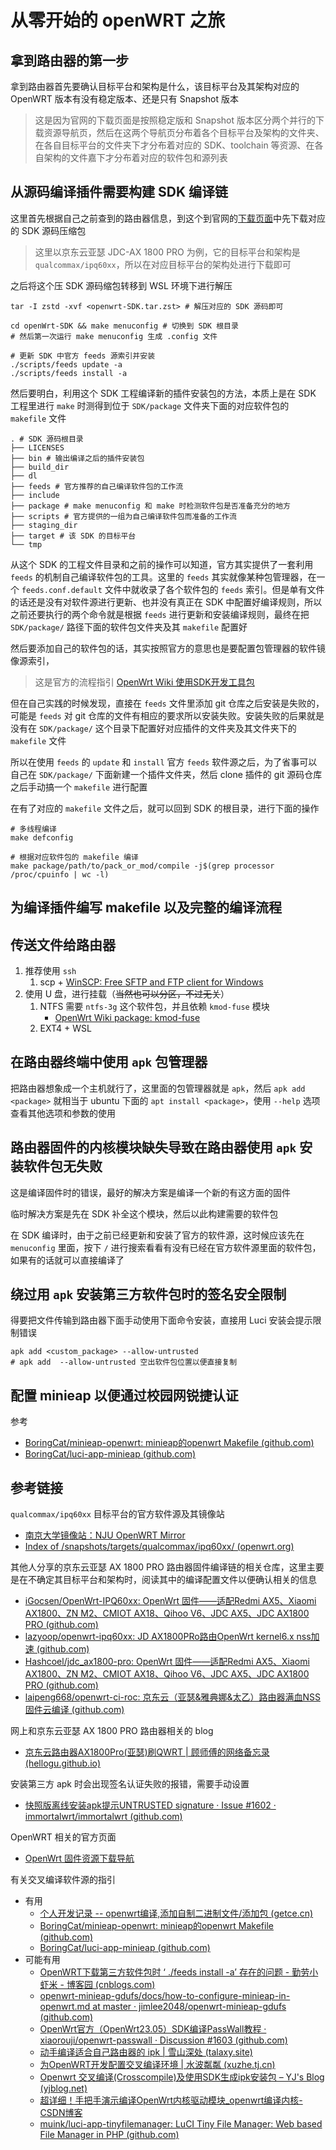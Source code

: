 # 从零开始的 openWRT 之旅

## 拿到路由器的第一步

拿到路由器首先要确认目标平台和架构是什么，该目标平台及其架构对应的 OpenWRT 版本有没有稳定版本、还是只有 Snapshot 版本
> 这是因为官网的下载页面是按照稳定版和 Snapshot 版本区分两个并行的下载资源导航页，然后在这两个导航页分布着各个目标平台及架构的文件夹、在各自目标平台的文件夹下才分布着对应的 SDK、toolchain 等资源、在各自架构的文件嘉下才分布着对应的软件包和源列表


## 从源码编译插件需要构建 SDK 编译链

这里首先根据自己之前查到的路由器信息，到这个到官网的[下载页面](https://openwrt.org/zh/downloads)中先下载对应的 SDK 源码压缩包
> 这里以京东云亚瑟 JDC-AX 1800 PRO 为例，它的目标平台和架构是 `qualcommax/ipq60xx`，所以在对应目标平台的架构处进行下载即可

之后将这个压 SDK 源码缩包转移到 WSL 环境下进行解压
```shell
tar -I zstd -xvf <openwrt-SDK.tar.zst> # 解压对应的 SDK 源码即可

cd openWrt-SDK && make menuconfig # 切换到 SDK 根目录
# 然后第一次运行 make menuconfig 生成 .config 文件

# 更新 SDK 中官方 feeds 源索引并安装
./scripts/feeds update -a
./scripts/feeds install -a
```

然后要明白，利用这个 SDK 工程编译新的插件安装包的方法，本质上是在 SDK 工程里进行 `make` 时测得到位于 ` SDK/package ` 文件夹下面的对应软件包的 ` makefile ` 文件
```shell
. # SDK 源码根目录
├── LICENSES
├── bin # 输出编译之后的插件安装包
├── build_dir 
├── dl
├── feeds # 官方推荐的自己编译软件包的工作流
├── include 
├── package # make menuconfig 和 make 时检测软件包是否准备充分的地方
├── scripts # 官方提供的一组为自己编译软件包而准备的工作流
├── staging_dir
├── target # 该 SDK 的目标平台
└── tmp
```

从这个 SDK 的工程文件目录和之前的操作可以知道，官方其实提供了一套利用 `feeds` 的机制自己编译软件包的工具。这里的 `feeds` 其实就像某种包管理器，在一个 `feeds.conf.default` 文件中就收录了各个软件包的 `feeds` 索引。但是单有文件的话还是没有对软件源进行更新、也并没有真正在 SDK 中配置好编译规则，所以之前还要执行的两个命令就是根据 `feeds` 进行更新和安装编译规则，最终在把 `SDK/package/` 路径下面的软件包文件夹及其 `makefile` 配置好

然后要添加自己的软件包的话，其实按照官方的意思也是要配置包管理器的软件镜像源索引，
> 这是官方的流程指引 [OpenWrt Wiki 使用​SDK开发工具包](https://openwrt.org/zh/docs/guide-developer/toolchain/using_the_sdk#%E4%BD%BF%E7%94%A8%E2%80%8Bsdk%E5%BC%80%E5%8F%91%E5%B7%A5%E5%85%B7%E5%8C%85)


但在自己实践的时候发现，直接在 `feeds` 文件里添加 git 仓库之后安装是失败的，可能是 `feeds` 对 git 仓库的文件有相应的要求所以安装失败。安装失败的后果就是没有在 `SDK/package/` 这个目录下配置好对应插件的文件夹及其文件夹下的 `makefile` 文件


所以在使用 `feeds` 的 `update` 和 `install` 官方 `feeds` 软件源之后，为了省事可以自己在 ` SDK/package/ ` 下面新建一个插件文件夹，然后 clone 插件的 git 源码仓库之后手动搞一个 ` makefile ` 进行配置

在有了对应的 `makefile` 文件之后，就可以回到 SDK 的根目录，进行下面的操作
```shell
# 多线程编译
make defconfig

# 根据对应软件包的 makefile 编译
make package/path/to/pack_or_mod/compile -j$(grep processor /proc/cpuinfo | wc -l)
```

## 为编译插件编写 makefile 以及完整的编译流程


## 传送文件给路由器

1. 推荐使用 `ssh`
	1. scp + [WinSCP: Free SFTP and FTP client for Windows](https://winscp.net/eng/index.php)
2. 使用 U 盘，进行挂载（~~当然也可以分区，不过无关~~）
	1. NTFS 需要 `ntfs-3g` 这个软件包，并且依赖 `kmod-fuse` 模块
		- [OpenWrt Wiki package: kmod-fuse](https://openwrt.org/packages/pkgdata/kmod-fuse)
	2. EXT4 + WSL

## 在路由器终端中使用 `apk` 包管理器

把路由器想象成一个主机就行了，这里面的包管理器就是 `apk`，然后 `apk add <package>` 就相当于 ubuntu 下面的 `apt install <package>`，使用 `--help` 选项查看其他选项和参数的使用

## 路由器固件的内核模块缺失导致在路由器使用 `apk` 安装软件包无失败

这是编译固件时的错误，最好的解决方案是编译一个新的有这方面的固件

临时解决方案是先在 SDK 补全这个模块，然后以此构建需要的软件包

在 SDK 编译时，由于之前已经更新和安装了官方的软件源，这时候应该先在 `menuconfig` 里面，按下 `/` 进行搜索看看有没有已经在官方软件源里面的软件包，如果有的话就可以直接编译了

## 绕过用 `apk` 安装第三方软件包时的签名安全限制

得要把文件传输到路由器下面手动使用下面命令安装，直接用 Luci 安装会提示限制错误
```shell
apk add <custom_package> --allow-untrusted
# apk add  --allow-untrusted 空出软件包位置以便直接复制
```

## 配置 minieap 以便通过校园网锐捷认证

参考
- [BoringCat/minieap-openwrt: minieap的openwrt Makefile (github.com)](https://github.com/BoringCat/minieap-openwrt)
- [BoringCat/luci-app-minieap (github.com)](https://github.com/BoringCat/luci-app-minieap)

## 参考链接

`qualcommax/ipq60xx` 目标平台的官方软件源及其镜像站
-  [南京大学镜像站：NJU OpenWRT Mirror](https://mirror.nju.edu.cn/openwrt/snapshots/targets/qualcommax/ipq60xx/)
-  [Index of /snapshots/targets/qualcommax/ipq60xx/ (openwrt.org)](http://downloads.openwrt.org/snapshots/targets/qualcommax/ipq60xx/)

其他人分享的京东云亚瑟 AX 1800 PRO 路由器固件编译链的相关仓库，这里主要是在不确定其目标平台和架构时，阅读其中的编译配置文件以便确认相关的信息
- [iGocsen/OpenWrt-IPQ60xx: OpenWrt 固件——适配Redmi AX5、Xiaomi AX1800、ZN M2、CMIOT AX18、Qihoo V6、JDC AX5、JDC AX1800 PRO (github.com)](https://github.com/iGocsen/OpenWrt-IPQ60xx)
- [lazyoop/openwrt-ipq60xx: JD AX1800PRo路由OpenWrt kernel6.x nss加速 (github.com)](https://github.com/lazyoop/openwrt-ipq60xx)
- [Hashcoel/jdc_ax1800-pro: OpenWrt 固件——适配Redmi AX5、Xiaomi AX1800、ZN M2、CMIOT AX18、Qihoo V6、JDC AX5、JDC AX1800 PRO (github.com)](https://github.com/Hashcoel/jdc_ax1800-pro)
- [laipeng668/openwrt-ci-roc: 京东云（亚瑟&雅典娜&太乙）路由器满血NSS固件云编译 (github.com)](https://github.com/laipeng668/openwrt-ci-roc)

网上和京东云亚瑟 AX 1800 PRO 路由器相关的 blog
- [京东云路由器AX1800Pro(亚瑟)刷QWRT | 顾师傅的网络备忘录 (hellogu.github.io)](https://hellogu.github.io/post/jing-dong-yun-lu-you-qi-shua-qwrt/)


安装第三方 apk 时会出现签名认证失败的报错，需要手动设置
- [快照版离线安装apk提示UNTRUSTED signature · Issue #1602 · immortalwrt/immortalwrt (github.com)](https://github.com/immortalwrt/immortalwrt/issues/1602)

OpenWRT 相关的官方页面
- [OpenWrt 固件资源下载导航](https://openwrt.org/zh/downloads)

有关交叉编译软件源的指引
- 有用
	-  [个人开发记录 -- openwrt编译,添加自制二进制文件/添加包 (getce.cn)](https://www.getce.cn/show/104.html)
	- [BoringCat/minieap-openwrt: minieap的openwrt Makefile (github.com)](https://github.com/BoringCat/minieap-openwrt)
	- [BoringCat/luci-app-minieap (github.com)](https://github.com/BoringCat/luci-app-minieap)
- 可能有用
	- [OpenWRT下载第三方软件包时 ‘ ./feeds install -a’ 存在的问题 - 勤劳小虾米 - 博客园 (cnblogs.com)](https://www.cnblogs.com/heng-xing/p/13396192.html)
	- [openwrt-minieap-gdufs/docs/how-to-configure-minieap-in-openwrt.md at master · jimlee2048/openwrt-minieap-gdufs (github.com)](https://github.com/jimlee2048/openwrt-minieap-gdufs/blob/master/docs/how-to-configure-minieap-in-openwrt.md)
	- [OpenWrt官方（OpenWrt23.05）SDK编译PassWall教程 · xiaorouji/openwrt-passwall · Discussion #1603 (github.com)](https://github.com/xiaorouji/openwrt-passwall/discussions/1603)
	- [动手编译适合自己路由器的 ipk | 雪山深处 (talaxy.site)](https://www.talaxy.site/mentohust-minieap/)
	- [为OpenWRT开发配置交叉编译环境 | 水波粼粼 (xuzhe.tj.cn)](https://www.xuzhe.tj.cn/index.php/2023/11/06/%e4%b8%baopenwrt%e5%bc%80%e5%8f%91%e9%85%8d%e7%bd%ae%e4%ba%a4%e5%8f%89%e7%bc%96%e8%af%91%e7%8e%af%e5%a2%83/)
	- [Openwrt 交叉编译(Crosscompile)及使用SDK生成ipk安装包 – YJ's Blog (yjblog.net)](https://www.yjblog.net/post/123.html)
	- [超详细！手把手演示编译OpenWrt内核驱动模块_openwrt编译内核-CSDN博客](https://blog.csdn.net/qq_41453285/article/details/102760270)
	- [muink/luci-app-tinyfilemanager: LuCI Tiny File Manager: Web based File Manager in PHP (github.com)](https://github.com/muink/luci-app-tinyfilemanager)
